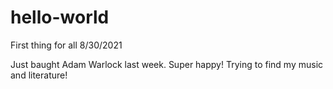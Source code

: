 # hello-world
First thing for all 8/30/2021

Just baught Adam Warlock last week. Super happy!
Trying to find my music and literature!
